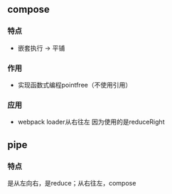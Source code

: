 ## compose

### 特点

- 嵌套执行 -> 平铺

### 作用

- 实现函数式编程pointfree（不使用引用）

### 应用

- webpack loader从右往左 因为使用的是reduceRight

## pipe

### 特点

是从左向右，是reduce；从右往左，compose